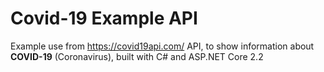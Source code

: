 # Covid-19 Example API
Example use from https://covid19api.com/ API, to show information about **COVID-19** (Coronavirus), built with C# and ASP.NET Core 2.2
